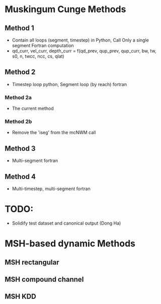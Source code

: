 # Muskingum Cunge Methods
## Method 1
* Contain all loops (segment, timestep) in Python, Call Only a single segment Fortran computation
* qd_curr, vel_curr, depth_curr = f(qd_prev, qup_prev, qup_curr, bw, tw, s0, n, twcc, ncc, cs, qlat) 

## Method 2
* Timestep loop python, Segment loop (by reach) fortran 
### Method 2a
* The current method

### Method 2b
* Remove the 'iseg' from the mcNWM call

## Method 3
* Multi-segment fortran

## Method 4
* Multi-timestep, multi-segment fortran

# TODO:
* Solidify test dataset and canonical output (Dong Ha)

# MSH-based dynamic Methods
## MSH rectangular

## MSH compound channel 

## MSH KDD

